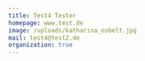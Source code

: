 ```yaml
---
title: Test4 Tester
homepage: www.test.de
image: /uploads/katharina_osbelt.jpg
mail: test4@test2.de
organization: true
---
```


